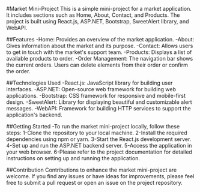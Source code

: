 #Market Mini-Project
This is a simple mini-project for a market application. It includes sections such as Home, About, Contact, and Products. The project is built using React.js, ASP.NET, Bootstrap, SweetAlert library, and WebAPI.

##Features
-Home: Provides an overview of the market application.
-About: Gives information about the market and its purpose.
-Contact: Allows users to get in touch with the market's support team.
-Products: Displays a list of available products to order.
-Order Management: The navigation bar shows the current orders. Users can delete elements from their order or confirm the order.


##Technologies Used
-React.js: JavaScript library for building user interfaces.
-ASP.NET: Open-source web framework for building web applications.
-Bootstrap: CSS framework for responsive and mobile-first design.
-SweetAlert: Library for displaying beautiful and customizable alert messages.
-WebAPI: Framework for building HTTP services to support the application's backend.

##Getting Started
-To run the market mini-project locally, follow these steps:
   1-Clone the repository to your local machine.
   2-Install the required dependencies using npm or yarn.
   3-Start the React.js development server.
   4-Set up and run the ASP.NET backend server.
   5-Access the application in your web browser.
   6-Please refer to the project documentation for detailed instructions on setting up and running the application.

##Contribution
Contributions to enhance the market mini-project are welcome. If you find any issues or have ideas for improvements, please feel free to submit a pull request or open an issue on the project repository.
